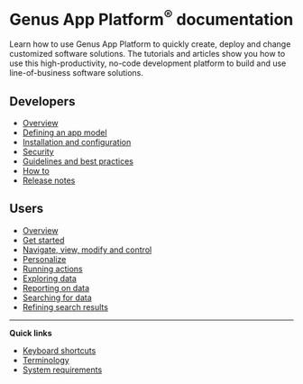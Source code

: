 # **Genus App Platform<sup>&reg;</sup> documentation**
Learn how to use Genus App Platform to quickly create, deploy and change customized software solutions. The tutorials and articles show you how to use this high-productivity, no-code development platform to build and use line-of-business software solutions.

## Developers
* [Overview](developers/overview/index.md)
* [Defining an app model](developers/defining-an-app-model/defining-an-app-model.md)
* [Installation and configuration](developers/installation-and-configuration.md)
* [Security](developers/defining-an-app-model/security.md)
* [Guidelines and best practices](developers/guidelines-and-best-practices.md)
* [How to](developers/how-to.md)
* [Release notes](https://www.genus.no/?PageKey=3afcf63a-acd1-4f47-9eb7-e6a68e7eafd8)

## Users
* [Overview](users/overview/index.md)
* [Get started](users/getting-started.md)
* [Navigate, view, modify and control](users/navigate-view-modify-and-control/index.md)
* [Personalize](users/personalize.md)
* [Running actions](users/running-actions.md)
* [Exploring data](users/exploring-data.md)
* [Reporting on data](users/reporting-on-data.md)
* [Searching for data](users/searching-for-data.md)
* [Refining search results](users/refining-search-results.md)

---

**Quick links**
* [Keyboard shortcuts](developers/keyboard-shortcuts.md)
* [Terminology](terminology.md)
* [System requirements](developers/installation-and-configuration/system-requirements.md)

